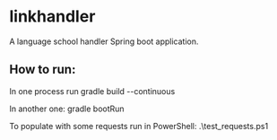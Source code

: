 # linkhandler
A language school handler Spring boot application.


## How to run:
In one process run
gradle build --continuous

In another one:
gradle bootRun

To populate with some requests run in PowerShell:
.\test_requests.ps1
